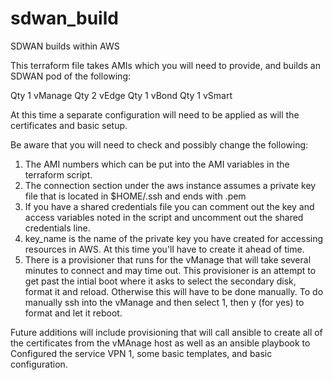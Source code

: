 # sdwan_build
SDWAN builds within AWS


This terraform file takes AMIs which you will need to provide, and builds an SDWAN pod of the following:

Qty 1 vManage
Qty 2 vEdge 
Qty 1 vBond
Qty 1 vSmart

At this time a separate configuration will need to be applied as will the certificates and basic setup.

Be aware that you will need to check and possibly change the following:

1. The AMI numbers which can be put into the AMI variables in the terraform script.
2. The connection section under the aws instance assumes a private key file that is located in $HOME/.ssh and ends with .pem
3. If you have a shared credentials file you can comment out the key and access variables noted in the script and uncomment out the
   shared credentials line.
4. key_name is the name of the private key you have created for accessing resources in AWS. At this time you'll have to create it
   ahead of time.
5. There is a provisioner that runs for the vManage that will take several minutes to connect and may time out.  This provisioner is
   an attempt to get past the intial boot where it asks to select the secondary disk, format it and reload.  Otherwise this will 
   have to be done manually. 
       To do manually ssh into the vManage and then select 1, then y (for yes) to format and let it reboot.



Future additions will include provisioning that will call ansible to create all of the certificates from the vMAnage host as well as an
ansible playbook to Configured the service VPN 1, some basic templates, and basic configuration.
